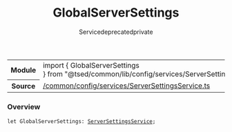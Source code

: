 
<header class="symbol-info-header"><h1 id="globalserversettings">GlobalServerSettings</h1><label class="symbol-info-type-label service">Service</label><label class="api-type-label deprecated" title="deprecated">deprecated</label><label class="api-type-label private" title="private">private</label></header>
<!-- summary -->
<section class="symbol-info"><table class="is-full-width"><tbody><tr><th>Module</th><td><div class="lang-typescript"><span class="token keyword">import</span> { GlobalServerSettings }&nbsp;<span class="token keyword">from</span>&nbsp;<span class="token string">"@tsed/common/lib/config/services/ServerSettingsService"</span></div></td></tr><tr><th>Source</th><td><a href="https://github.com/Romakita/ts-express-decorators/blob/v4.30.1/src//common/config/services/ServerSettingsService.ts#L0-L0">/common/config/services/ServerSettingsService.ts</a></td></tr></tbody></table></section>
<!-- overview -->


### Overview


<pre><code class="typescript-lang "><span class="token keyword">let</span> GlobalServerSettings<span class="token punctuation">:</span> <a href="#api/common/config/serversettingsservice"><span class="token">ServerSettingsService</span></a><span class="token punctuation">;</span></code></pre>


<!-- Parameters -->

<!-- Description -->

<!-- Members -->

